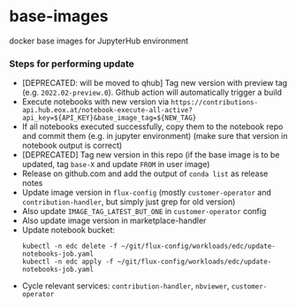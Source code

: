# base-images

docker base images for JupyterHub environment


### Steps for performing update

* [DEPRECATED: will be moved to qhub] Tag new version with preview tag (e.g. `2022.02-preview.0`). Github action will automatically trigger a build
* Execute notebooks with new version via `https://contributions-api.hub.eox.at/notebook-execute-all-active?api_key=${API_KEY}&base_image_tag=${NEW_TAG}`
* If all notebooks executed successfully, copy them to the notebook repo and commit them (e.g. in jupyter environment)
  (make sure that version in notebook output is correct)
* [DEPRECATED] Tag new version in this repo (if the base image is to be updated, tag `base-X` and update `FROM` in user image)
* Release on github.com and add the output of `conda list` as release notes
* Update image version in `flux-config` (mostly `customer-operator` and `contribution-handler`, but simply just grep for old version)
* Also update `IMAGE_TAG_LATEST_BUT_ONE` in `customer-operator` config
* Also update image version in marketplace-handler
* Update notebook bucket:  
  ```
  kubectl -n edc delete -f ~/git/flux-config/workloads/edc/update-notebooks-job.yaml
  kubectl -n edc apply -f ~/git/flux-config/workloads/edc/update-notebooks-job.yaml
  ```
* Cycle relevant services: `contribution-handler`, `nbviewer`, `customer-operator`


